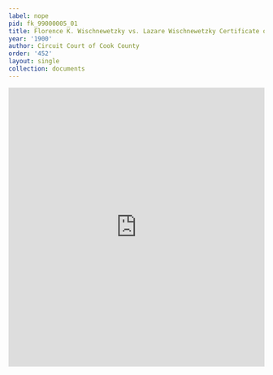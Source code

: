 ```yaml
---
label: nope
pid: fk_99000005_01
title: Florence K. Wischnewetzky vs. Lazare Wischnewetzky Certificate of Evidence
year: '1900'
author: Circuit Court of Cook County
order: '452'
layout: single
collection: documents
---
```

<iframe src="https://northwestern.app.box.com/embed/s/y0ye3ovcsof7fwtvctlu577s691adm3z?sortColumn=date&view=list" width="100%" height="550" frameborder="0" allowfullscreen webkitallowfullscreen msallowfullscreen></iframe>
